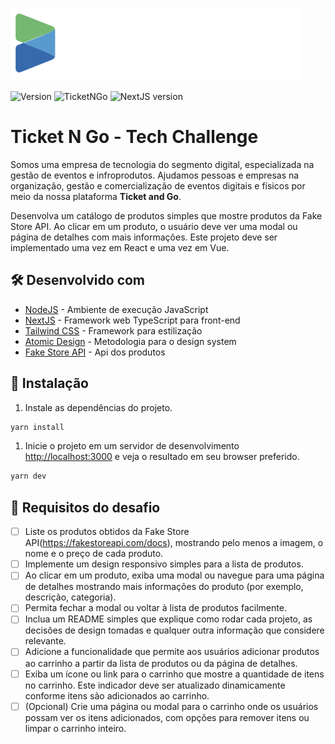 ![TicketNGo](.github/logo-ticketandgo.svg)

![Version](https://img.shields.io/badge/1.0.0-beta?label=version)
![TicketNGo](https://img.shields.io/badge/powered_by-Ticket%20N%20Go-051d36)
![NextJS version](https://img.shields.io/badge/NextJS-14.1.4-black?style=flat-square&logo=next.js&logoColor=white)

# Ticket N Go - Tech Challenge

Somos uma empresa de tecnologia do segmento digital, especializada na gestão de eventos e infroprodutos. Ajudamos pessoas e empresas na organização, gestão e comercialização de eventos digitais e físicos por meio da nossa plataforma **Ticket and Go**.

Desenvolva um catálogo de produtos simples que mostre produtos da Fake Store API. Ao clicar em um produto, o usuário deve ver uma modal ou página de detalhes com mais informações. Este projeto deve ser implementado uma vez em React e uma vez em Vue.

## 🛠️ Desenvolvido com

*  [NodeJS](https://nodejs.org/en/docs/) - Ambiente de execução JavaScript
*  [NextJS](https://nextjs.org/docs) - Framework web TypeScript para front-end
*  [Tailwind CSS](https://tailwindcss.com/docs) - Framework para estilização
*  [Atomic Design](https://atomicdesign.bradfrost.com/) - Metodologia para o design system
*  [Fake Store API](https://fakestoreapi.com/docs) - Api dos produtos

## 🚀 Instalação

1. Instale as dependências do projeto.

```bash
yarn install
```

1. Inicie o projeto em um servidor de desenvolvimento [http://localhost:3000](http://localhost:3000) e veja o resultado em seu browser preferido.

```bash
yarn dev
```

## 🎯 Requisitos do desafio

- [ ] Liste os produtos obtidos da Fake Store API(https://fakestoreapi.com/docs), mostrando pelo menos a imagem, o nome e o preço de cada produto.
- [ ] Implemente um design responsivo simples para a lista de produtos.
- [ ] Ao clicar em um produto, exiba uma modal ou navegue para uma página de detalhes mostrando mais informações do produto (por exemplo, descrição, categoria).
- [ ] Permita fechar a modal ou voltar à lista de produtos facilmente.
- [ ] Inclua um README simples que explique como rodar cada projeto, as decisões de design tomadas e qualquer outra informação que considere relevante.
- [ ] Adicione a funcionalidade que permite aos usuários adicionar produtos ao carrinho a partir da lista de produtos ou da página de detalhes.
- [ ] Exiba um ícone ou link para o carrinho que mostre a quantidade de itens no carrinho. Este indicador deve ser atualizado dinamicamente conforme itens são adicionados ao carrinho.
- [ ] (Opcional) Crie uma página ou modal para o carrinho onde os usuários possam ver os itens adicionados, com opções para remover itens ou limpar o carrinho inteiro.